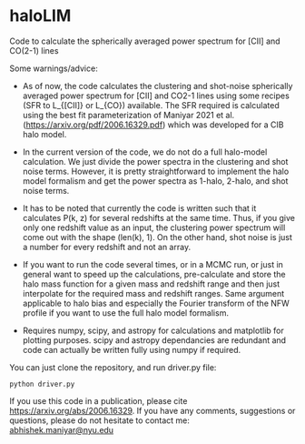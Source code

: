 # haloLIM

Code to calculate the spherically averaged power spectrum for [CII]
and CO(2-1) lines

Some warnings/advice:
* As of now, the code calculates the clustering and shot-noise
spherically averaged power spectrum for [CII] and CO2-1 lines
using some recipes (SFR to L_{[CII]} or L_{CO}) available.
The SFR required is calculated using the best fit parameterization
of Maniyar 2021 et al. (https://arxiv.org/pdf/2006.16329.pdf)
which was developed for a CIB halo model.

* In the current version of the code, we do not do a full halo-model
calculation. We just divide the power spectra in the clustering and
shot noise terms. However, it is pretty straightforward to implement
the halo model formalism and get the power spectra as 1-halo, 2-halo,
and shot noise terms.

* It has to be noted that currently the code is written such that it
calculates P(k, z) for several redshifts at the same time. Thus, if you
give only one redshift value as an input, the clustering power spectrum
will come out with the shape (len(k), 1). On the other hand, shot noise
is just a number for every redshift and not an array.

* If you want to run the code several times, or in a MCMC run, or just
in general want to speed up the calculations, pre-calculate and store
the halo mass function for a given mass and redshift range and then
just interpolate for the required mass and redshift ranges. Same
argument applicable to halo bias and especially the Fourier transform
of the NFW profile if you want to use the full halo model formalism.

* Requires numpy, scipy, and astropy for calculations and matplotlib
for plotting purposes. scipy and astropy dependancies are redundant
and code can actually be written fully using numpy if required.

You can just clone the repository, and run
driver.py file:
```
python driver.py
```
If you use this code in a publication, please cite https://arxiv.org/abs/2006.16329.
If you have any comments, suggestions or questions, please do not hesitate
to contact me: abhishek.maniyar@nyu.edu
